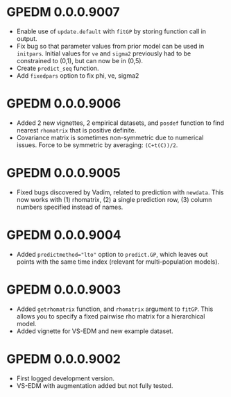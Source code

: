 # GPEDM 0.0.0.9007
* Enable use of `update.default` with `fitGP` by storing function call in output.
* Fix bug so that parameter values from prior model can be used in `initpars`. Initial values for `ve` and `sigma2` previously had to be constrained to (0,1), but can now be in (0,5).
* Create `predict_seq` function.
* Add `fixedpars` option to fix phi, ve, sigma2

# GPEDM 0.0.0.9006

* Added 2 new vignettes, 2 empirical datasets, and `posdef` function to find nearest `rhomatrix` that is positive definite.  
* Covariance matrix is sometimes non-symmetric due to numerical issues. Force to be symmetric by averaging: `(C+t(C))/2`.  

# GPEDM 0.0.0.9005

* Fixed bugs discovered by Vadim, related to prediction with `newdata`. This now works with (1) rhomatrix, (2) a single prediction row, (3) column numbers specified instead of names.

# GPEDM 0.0.0.9004

* Added `predictmethod="lto"` option to `predict.GP`, which leaves out points with the same time index (relevant for multi-population models).

# GPEDM 0.0.0.9003

* Added `getrhomatrix` function, and `rhomatrix` argument to `fitGP`. This allows you to specify a fixed pairwise rho matrix for a hierarchical model.
* Added vignette for VS-EDM and new example dataset.

# GPEDM 0.0.0.9002

* First logged development version.
* VS-EDM with augmentation added but not fully tested.
